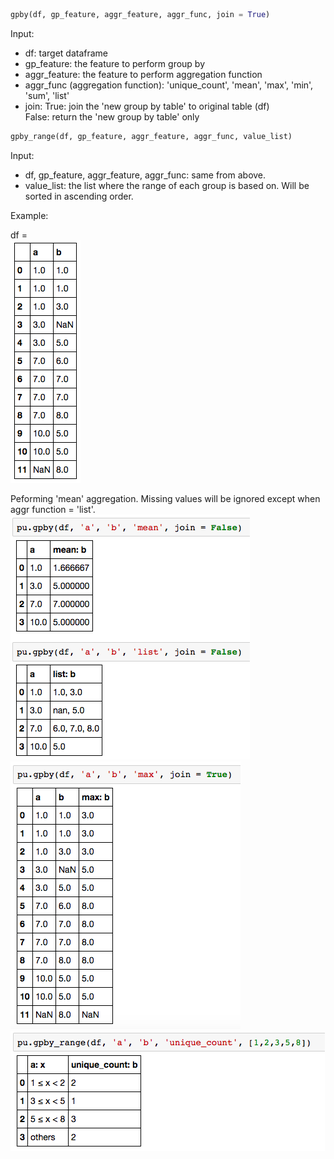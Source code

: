 ```python
gpby(df, gp_feature, aggr_feature, aggr_func, join = True)
```

Input:  
* df:  target dataframe  
* gp_feature: the feature to perform group by  
* aggr_feature: the feature to perform aggregation function  
* aggr_func (aggregation function): 'unique_count', 'mean', 'max', 'min', 'sum', 'list'  
* join: True:   join the 'new group by table' to original table (df)  
        False:  return the 'new group by table' only  

```python
gpby_range(df, gp_feature, aggr_feature, aggr_func, value_list)
```

Input:
* df, gp_feature, aggr_feature, aggr_func: same from above. 
* value_list: the list where the range of each group is based on. Will be sorted in ascending order.

Example:    

df =   
![](imgs/gpby-1.png)   

Peforming 'mean' aggregation. Missing values will be ignored except when aggr function = 'list'. 
![](imgs/gpby-2.png)  
![](imgs/gpby-3.png)  
![](imgs/gpby-4.png)  
